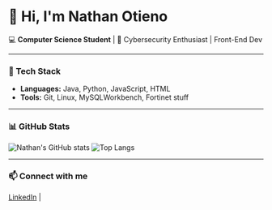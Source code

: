# 👋 Hi, I'm Nathan Otieno

💻 **Computer Science Student** | 🔐 Cybersecurity Enthusiast  | Front-End Dev

---

### 🚀 Tech Stack
- **Languages:** Java, Python, JavaScript, HTML
- **Tools:** Git, Linux, MySQLWorkbench, Fortinet stuff 

---

### 📊 GitHub Stats
![Nathan's GitHub stats](https://github-readme-stats.vercel.app/api?username=YOUR_USERNAME&show_icons=true)
![Top Langs](https://github-readme-stats.vercel.app/api/top-langs/?username=YOUR_USERNAME)

---

### 📫 Connect with me
[LinkedIn](#) | 



<!--
**yourznathan/yourznathan** is a ✨ _special_ ✨ repository because its `README.md` (this file) appears on your GitHub profile.

Here are some ideas to get you started:

- 🔭 I’m currently working on ...
- 🌱 I’m currently learning ...
- 👯 I’m looking to collaborate on ...
- 🤔 I’m looking for help with ...
- 💬 Ask me about ...
- 📫 How to reach me: ...
- 😄 Pronouns: ...
- ⚡ Fun fact: ...
-->
